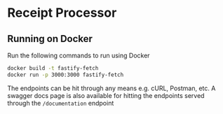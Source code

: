 # Receipt Processor

## Running on Docker

Run the following commands to run using Docker

```sh
docker build -t fastify-fetch
docker run -p 3000:3000 fastify-fetch
```

The endpoints can be hit through any means e.g. cURL, Postman, etc.
A swagger docs page is also available for hitting the endpoints served through the `/documentation` endpoint
